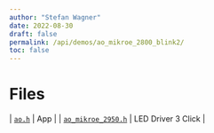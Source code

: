 ```yaml
---
author: "Stefan Wagner"
date: 2022-08-30
draft: false
permalink: /api/demos/ao_mikroe_2800_blink2/
toc: false
---
```


# Files

| [`ao.h`](ao.h.md) | App |
| [`ao_mikroe_2950.h`](ao_mikroe_2950.h.md) | LED Driver 3 Click |
